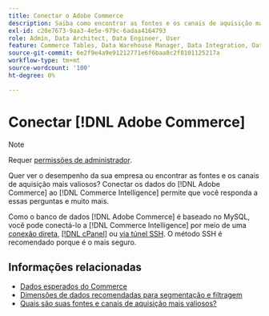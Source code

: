 ```yaml
---
title: Conectar o Adobe Commerce
description: Saiba como encontrar as fontes e os canais de aquisição mais valiosos.
exl-id: c20e7673-9aa3-4e5e-979c-6adaa4164793
role: Admin, Data Architect, Data Engineer, User
feature: Commerce Tables, Data Warehouse Manager, Data Integration, Data Import/Export
source-git-commit: 6e2f9e4a9e91212771e6f6baa8c2f8101125217a
workflow-type: tm+mt
source-wordcount: '100'
ht-degree: 0%

---
```


# Conectar [!DNL Adobe Commerce]

>[!NOTE]
>
>Requer [permissões de administrador](../../../administrator/user-management/user-management.md).

Quer ver o desempenho da sua empresa ou encontrar as fontes e os canais de aquisição mais valiosos? Conectar os dados do [!DNL Adobe Commerce] ao [!DNL Commerce Intelligence] permite que você responda a essas perguntas e muito mais.

Como o banco de dados [!DNL Adobe Commerce] é baseado no MySQL, você pode conectá-lo a [!DNL Commerce Intelligence] por meio de uma [conexão direta](../integrations/mysql-via-a-direct-connection.md), [[!DNL cPanel]](../integrations/mysql-via-cpanel.md) ou [via túnel SSH](../integrations/mysql-via-ssh-tunnel.md). O método SSH é recomendado porque é o mais seguro.

## Informações relacionadas

* [Dados esperados do Commerce](../integrations/magento-data.md)
* [Dimensões de dados recomendadas para segmentação e filtragem](../../../best-practices/segment-filter.md)
* [Quais são suas fontes e canais de aquisição mais valiosos?](../../analysis/most-value-source-channel.md)
